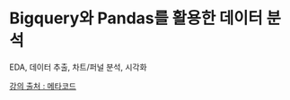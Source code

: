 # Bigquery와 Pandas를 활용한 데이터 분석
EDA, 데이터 추출, 차트/퍼널 분석, 시각화





[강의 출처 : 메타코드](https://www.metacodes.co.kr/edu/read2.nx?EM_IDX=12015&EP_IDX=12191&M2_IDX=31635#study_plan)

